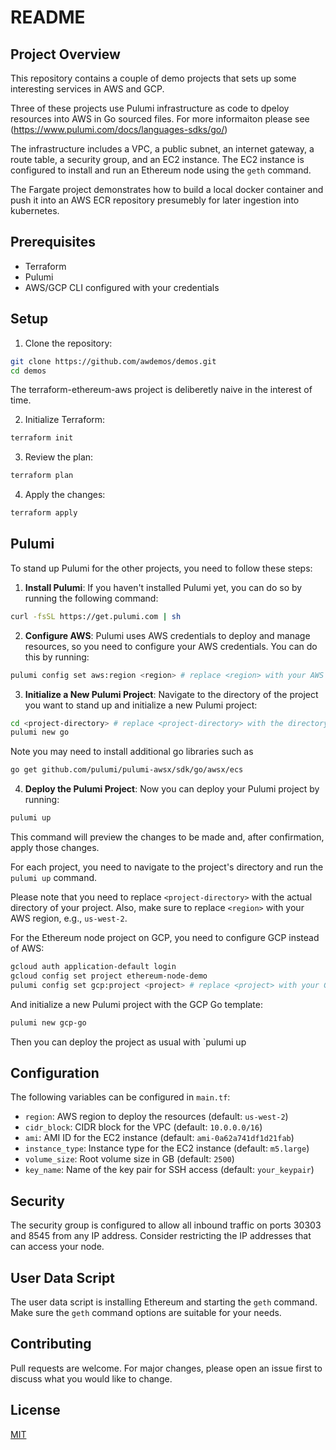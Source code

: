 # README

## Project Overview

This repository contains a couple of demo projects that sets up some interesting services in AWS and GCP. 

Three of these projects use Pulumi infrastructure as code to dpeloy resources into AWS in Go sourced files. For more informaiton please see (https://www.pulumi.com/docs/languages-sdks/go/)

The infrastructure includes a VPC, a public subnet, an internet gateway, a route table, a security group, and an EC2 instance. The EC2 instance is configured to install and run an Ethereum node using the `geth` command.

The Fargate project demonstrates how to build a local docker container and push it into an AWS ECR repository presumebly for later ingestion into kubernetes.

## Prerequisites

- Terraform
- Pulumi
- AWS/GCP CLI configured with your credentials

## Setup

1. Clone the repository:

```bash
git clone https://github.com/awdemos/demos.git
cd demos
```

The terraform-ethereum-aws project is deliberetly naive in the interest of time. 

2. Initialize Terraform:

```bash
terraform init
```

3. Review the plan:

```bash
terraform plan
```

4. Apply the changes:

```bash
terraform apply
```

## Pulumi

To stand up Pulumi for the other projects, you need to follow these steps:

1. **Install Pulumi**: If you haven't installed Pulumi yet, you can do so by running the following command:

```bash
curl -fsSL https://get.pulumi.com | sh
```

2. **Configure AWS**: Pulumi uses AWS credentials to deploy and manage resources, so you need to configure your AWS credentials. You can do this by running:

```bash
pulumi config set aws:region <region> # replace <region> with your AWS region, e.g., us-west-2
```

3. **Initialize a New Pulumi Project**: Navigate to the directory of the project you want to stand up and initialize a new Pulumi project:

```bash
cd <project-directory> # replace <project-directory> with the directory of your project
pulumi new go
```

Note you may need to install additional go libraries such as 

```bash
go get github.com/pulumi/pulumi-awsx/sdk/go/awsx/ecs
```

4. **Deploy the Pulumi Project**: Now you can deploy your Pulumi project by running:

```bash
pulumi up
```

This command will preview the changes to be made and, after confirmation, apply those changes.

For each project, you need to navigate to the project's directory and run the `pulumi up` command.

Please note that you need to replace `<project-directory>` with the actual directory of your project. Also, make sure to replace `<region>` with your AWS region, e.g., `us-west-2`.

For the Ethereum node project on GCP, you need to configure GCP instead of AWS:

```bash
gcloud auth application-default login
gcloud config set project ethereum-node-demo
pulumi config set gcp:project <project> # replace <project> with your GCP project ID
```

And initialize a new Pulumi project with the GCP Go template:

```bash
pulumi new gcp-go
```

Then you can deploy the project as usual with `pulumi up

## Configuration

The following variables can be configured in `main.tf`:

- `region`: AWS region to deploy the resources (default: `us-west-2`)
- `cidr_block`: CIDR block for the VPC (default: `10.0.0.0/16`)
- `ami`: AMI ID for the EC2 instance (default: `ami-0a62a741df1d21fab`)
- `instance_type`: Instance type for the EC2 instance (default: `m5.large`)
- `volume_size`: Root volume size in GB (default: `2500`)
- `key_name`: Name of the key pair for SSH access (default: `your_keypair`)

## Security

The security group is configured to allow all inbound traffic on ports 30303 and 8545 from any IP address. Consider restricting the IP addresses that can access your node.

## User Data Script

The user data script is installing Ethereum and starting the `geth` command. Make sure the `geth` command options are suitable for your needs.

## Contributing

Pull requests are welcome. For major changes, please open an issue first to discuss what you would like to change.

## License

[MIT](https://choosealicense.com/licenses/mit/)